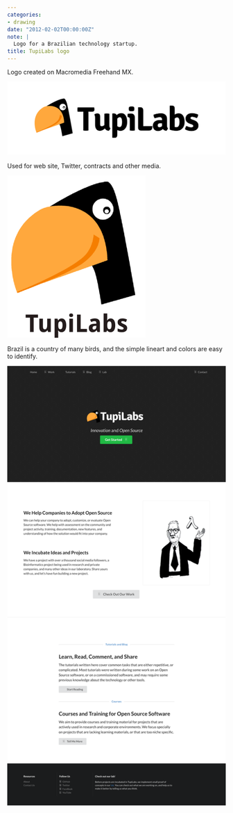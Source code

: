 ```yaml
---
categories:
- drawing
date: "2012-02-02T00:00:00Z"
note: |
  Logo for a Brazilian technology startup.
title: TupiLabs logo
---
```


Logo created on Macromedia Freehand MX.

<img src="/assets/pages/art/images/tupilabs-1.png" alt="TupiLabs logo" class="center-aligned" />

Used for web site, Twitter, contracts and other media.

<img src="/assets/pages/art/images/tupilabs-2.png" alt="TupiLabs logo" class="center-aligned" />

Brazil is a country of many birds, and the simple lineart
and colors are easy to identify.

<img src="/assets/pages/art/images/tupilabs-3.png" alt="TupiLabs logo" class="center-aligned" />
